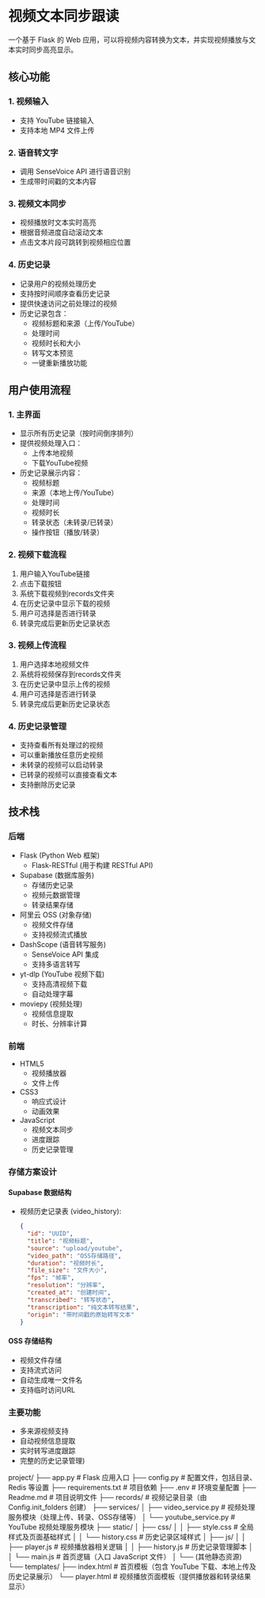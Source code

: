 # 视频文本同步跟读

一个基于 Flask 的 Web 应用，可以将视频内容转换为文本，并实现视频播放与文本实时同步高亮显示。

## 核心功能

### 1. 视频输入
- 支持 YouTube 链接输入
- 支持本地 MP4 文件上传

### 2. 语音转文字
- 调用 SenseVoice API 进行语音识别
- 生成带时间戳的文本内容

### 3. 视频文本同步
- 视频播放时文本实时高亮
- 根据音频进度自动滚动文本
- 点击文本片段可跳转到视频相应位置

### 4. 历史记录
- 记录用户的视频处理历史
- 支持按时间顺序查看历史记录
- 提供快速访问之前处理过的视频
- 历史记录包含：
  - 视频标题和来源（上传/YouTube）
  - 处理时间
  - 视频时长和大小
  - 转写文本预览
  - 一键重新播放功能

## 用户使用流程

### 1. 主界面
- 显示所有历史记录（按时间倒序排列）
- 提供视频处理入口：
  - 上传本地视频
  - 下载YouTube视频
- 历史记录展示内容：
  - 视频标题
  - 来源（本地上传/YouTube）
  - 处理时间
  - 视频时长
  - 转录状态（未转录/已转录）
  - 操作按钮（播放/转录）

### 2. 视频下载流程
1. 用户输入YouTube链接
2. 点击下载按钮
3. 系统下载视频到records文件夹
4. 在历史记录中显示下载的视频
5. 用户可选择是否进行转录
6. 转录完成后更新历史记录状态

### 3. 视频上传流程
1. 用户选择本地视频文件
2. 系统将视频保存到records文件夹
3. 在历史记录中显示上传的视频
4. 用户可选择是否进行转录
5. 转录完成后更新历史记录状态

### 4. 历史记录管理
- 支持查看所有处理过的视频
- 可以重新播放任意历史视频
- 未转录的视频可以启动转录
- 已转录的视频可以直接查看文本
- 支持删除历史记录

## 技术栈

### 后端
- Flask (Python Web 框架)
  - Flask-RESTful (用于构建 RESTful API)
- Supabase (数据库服务)
  - 存储历史记录
  - 视频元数据管理
  - 转录结果存储
- 阿里云 OSS (对象存储)
  - 视频文件存储
  - 支持视频流式播放
- DashScope (语音转写服务)
  - SenseVoice API 集成
  - 支持多语言转写
- yt-dlp (YouTube 视频下载)
  - 支持高清视频下载
  - 自动处理字幕
- moviepy (视频处理)
  - 视频信息提取
  - 时长、分辨率计算

### 前端
- HTML5 
  - 视频播放器
  - 文件上传
- CSS3 
  - 响应式设计
  - 动画效果
- JavaScript 
  - 视频文本同步
  - 进度跟踪
  - 历史记录管理

### 存储方案设计

#### Supabase 数据结构
- 视频历史记录表 (video_history):
  ```json
  {
    "id": "UUID",
    "title": "视频标题",
    "source": "upload/youtube",
    "video_path": "OSS存储路径",
    "duration": "视频时长",
    "file_size": "文件大小",
    "fps": "帧率",
    "resolution": "分辨率",
    "created_at": "创建时间",
    "transcribed": "转写状态",
    "transcription": "纯文本转写结果",
    "origin": "带时间戳的原始转写文本"
  }
  ```

#### OSS 存储结构
- 视频文件存储
- 支持流式访问
- 自动生成唯一文件名
- 支持临时访问URL

### 主要功能
- 多来源视频支持
- 自动视频信息提取
- 实时转写进度跟踪
- 完整的历史记录管理)

project/
├── app.py # Flask 应用入口
├── config.py # 配置文件，包括目录、Redis 等设置
├── requirements.txt # 项目依赖
├── .env # 环境变量配置
├── Readme.md # 项目说明文件
├── records/ # 视频记录目录（由 Config.init_folders 创建）
├── services/
│ ├── video_service.py # 视频处理服务模块（处理上传、转录、OSS存储等）
│ └── youtube_service.py # YouTube 视频处理服务模块
├── static/
│ ├── css/
│ │ ├── style.css # 全局样式及页面基础样式
│ │ └── history.css # 历史记录区域样式
│ ├── js/
│ │ ├── player.js # 视频播放器相关逻辑
│ │ ├── history.js # 历史记录管理脚本
│ │ └── main.js # 首页逻辑（入口 JavaScript 文件）
│ └── (其他静态资源)
└── templates/
├── index.html # 首页模板（包含 YouTube 下载、本地上传及历史记录展示）
└── player.html # 视频播放页面模板（提供播放器和转录结果显示）